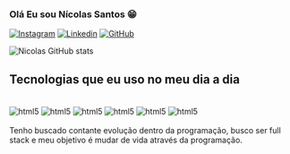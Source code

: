 ### Olá Eu sou Nícolas Santos 😁

[![Instagram](https://img.shields.io/badge/Instagram-E4405F?style=for-the-badge&logo=instagram&logoColor=white
)](https://www.instagram.com/nicolassantos.dev/)
[![Linkedin](https://img.shields.io/badge/LinkedIn-0077B5?style=for-the-badge&logo=linkedin&logoColor=white)](https://www.linkedin.com/in/n%C3%ADcolas-santos-107467b2/)
[![GitHub](https://img.shields.io/badge/GitHub-100000?style=for-the-badge&logo=github&logoColor=white)](https://github.com/NickRicardo)

![Nicolas GitHub stats](https://github-readme-stats.vercel.app/api?username=NickRicardo&show_icons=true&theme=dracula)

## Tecnologias que eu uso no meu dia a dia
<div style="display: inline_block"><br>
<img align="center" alt="html5" src="https://img.shields.io/badge/HTML5-E34F26?style=for-the-badge&logo=html5&logoColor=white" />
<img align="center" alt="html5" src="https://img.shields.io/badge/CSS3-1572B6?style=for-the-badge&logo=css3&logoColor=white" />
<img align="center" alt="html5" src="https://img.shields.io/badge/JavaScript-F7DF1E?style=for-the-badge&logo=javascript&logoColor=black" />
<img align="center" alt="html5" src="https://img.shields.io/badge/React-20232A?style=for-the-badge&logo=react&logoColor=61DAFB" />
<img align="center" alt="html5" src="https://img.shields.io/badge/Java-ED8B00?style=for-the-badge&logo=openjdk&logoColor=white" />
<img align="center" alt="html5" src="https://img.shields.io/badge/PostgreSQL-316192?style=for-the-badge&logo=postgresql&logoColor=white" />
</div>



<div style="display: inline_block"><br>
Tenho buscado contante evolução dentro da programação, busco ser full stack e meu objetivo é mudar de vida através da programação.
<div>
